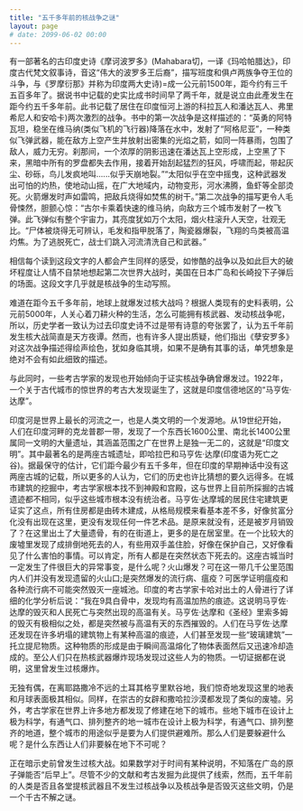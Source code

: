 ```yaml
---
title: "五千多年前的核战争之谜"
layout: page
# date: 2099-06-02 00:00
---
```


有一部著名的古印度史诗《摩诃波罗多》(Mahabara切，一译《玛哈帕腊达》，印度古代梵文叙事诗，音这“伟大的波罗多王后裔”，描写班度和俱卢两族争夺王位的斗争，与《罗摩衍那》并称为印度两大史诗)=成一公元前1500年，距今约有三千五百多年了。据说书中记载的史实比成书时间早了两千年，就是说立由此產发生在距今约五千多年前。此书记载了居住在印度恒河上游的科拉瓦人和潘达瓦人、弗里希尼人和安哈卡)两次激烈的战争。书中的第一次战争是这样描述的：“英勇的阿特瓦坦，稳坐在维马纳(类似飞机的飞行器)降落在水中，发射了“阿格尼亚”，一种类似飞弹武器，能在敌方上空产生并放射出密集的光焰之箭，如同一阵暴雨，包围了敌人，威力无穷。刹那间，一个浓厚的阴影迅速在潘达瓦上空形成，上空黑了下来，黑暗中所有的罗盘都失去作用，接着开始刮起猛烈的狂风，呼啸而起，带起灰尘、砂砾，鸟儿发疯地叫......似乎天崩地裂。”“太阳似乎在空中摇曳，这种武器发出可怕的灼热，使地动山摇，在广大地域内，动物变形，河水沸腾，鱼虾等全部烫死。火箭爆发时声如雷鸣，把敌兵烧得如焚焦的树干。”第二次战争的描写更令人毛骨悚然，胆颤心惊：“古尔卡乘着快速的维马纳，向敌方三个城市发射了一枚飞弹。此飞弹似有整个宇宙力，其亮度犹如万个太阳，烟火柱滚升人天空，壮观无比。“尸体被烧得无可辨认，毛发和指甲脱落了，陶瓷器爆裂，飞翔的鸟类被高温灼焦。为了逃脱死亡，战士们跳入河流清洗自己和武器。”

相信每个读到这段文字的人都会产生同样的感受，如惨酷的战争以及如此巨大的破坏程度让人情不自禁地想起第二次世界大战时，美国在日本广岛和长崎投下子弹后的场面。这段文字几乎就是核战争的生动写照。

难道在距今五千多年前，地球上就爆发过核大战吗？根据人类现有的史料表明，公元前5000年，人关心着刀耕火种的生活，怎么可能拥有核武器、发动核战争呢，所以，历史学者一致认为过去印度史诗不过是带有诗意的夸张罢了，认为五千年前发生核大战简直是天方夜谭。然而，也有许多人提出质疑，他们指出《孽安罗多》对这次战争描述得绘声绘色，犹如身临其境，如果不是确有其事的话，单凭想象是绝对不会有如此细致的描述。

与此同时，一些考古学家的发现也开始倾向于证实核战争确曾爆发过。1922年，一个关于古代城市的惊世界的考古大发现诞生了，这就是印度信德地区的“马亨佐·达摩”。

印度河是世界上最长的河流之一，也是人类文明的一个发源地。从19世纪开始，人们在印度河畔的克龙普郡一带，发现了一个东西长1600公里、南北长1400公里属同一文明的大量遗址，其涵盖范围之广在世界上是独一无二的，这就是“印度文明”。其中最著名的是两座古城遗址，即哈拉巴和马亨佐·达摩(印度语为死亡之谷)。据最保守的估计，它们距今最少有五千多年，但在印度的早期神话中没有这两座古城的记载，所以更多的人认为，它们的历史也许比猜想的要久远得多。在城市建筑的挖掘中，考古学家根本找不到神殿和宫殿，这与世界上目前所採掘的古城遗迹都不相同，似乎这些城市根本没有统治者。马亨佐·达摩城的居民住宅建筑更证实了这点，所有住房都是由砖木建成，从格局规模来看基本差不多，好像贫富分化没有出现在这里，更没有发现任何一件艺术品。是原来就没有，还是被岁月销毁了？在这里出土了大量遗骨，有的在街道上，更多的是在居室里。在一个比较大的废墟里发现了成排倒地死去的人，有些用双手盖住脸，好像在保护自己，又好像看见了什么害怕的事情。可以肯定，所有人都是在突然状态下死去的。这座古城当时一定发生了件很巨大的异常事变，是什么呢？火山爆发？可在这一带几千公里范围内人们并没有发现遗留的火山口;是突然爆发的流行病、瘟疫？可医学证明瘟疫和各种流行病不可能突然毁灭一座城池。印度的考古学家卡哈对出土的人骨进行了详细的化学分析后说：“我在9具白骨中，发现均有高温加热的痕迹。这说明马亨佐·达摩的毁灭和人民死亡与突然出现的高温有关。马亨佐·达摩和《圣经》里索多姆的毁灭有极相似之处，都是突然被与高温有天的东西摧毁的。人们在马亨佐·达摩还发现在许多坍塌的建筑物上有某种高温的痕迹，人们甚至发现一些“玻璃建筑”一托立提尼物质。这种物质的形成是由于瞬间高温熔化了物体表面然后又迅速冷却造成的。至公人们只在热核武器爆炸现场发现过这些人为的物质。一切证据都在说明，这里曾发生过核爆炸。

无独有偶，在离耶路撒冷不远的土耳其格亨里默谷地，我们惊奇地发现这里的地表和月球表面极其相似。同样，在崇古的女辟和撒哈拉沙漠都发现了类似的废墟。另外，考古学家在世界上许多地方都发现了修建在地下的城市。些地下城市在设计上极为科学，有通气口、排列整齐的地一城市在设计上极为科学，有通气口、排列整齐的地道，整个城市的用途似乎是要为人们提供避难所。那么人们是要躲避什么呢？是什么东西让人们非要躲在地下不可呢？

正在暗示史前曾发生过核大战。如果数学对于时间有某种说明，不知落在广岛的原子弹能否“后早上”。尽管不少的文献和考古发掘为此提供了线索，然而，五千年前的人类是否且各堂提核武器且不发生过核战争以及核战争是否毁灭这些文明，仍是一个千古不解之谜。


